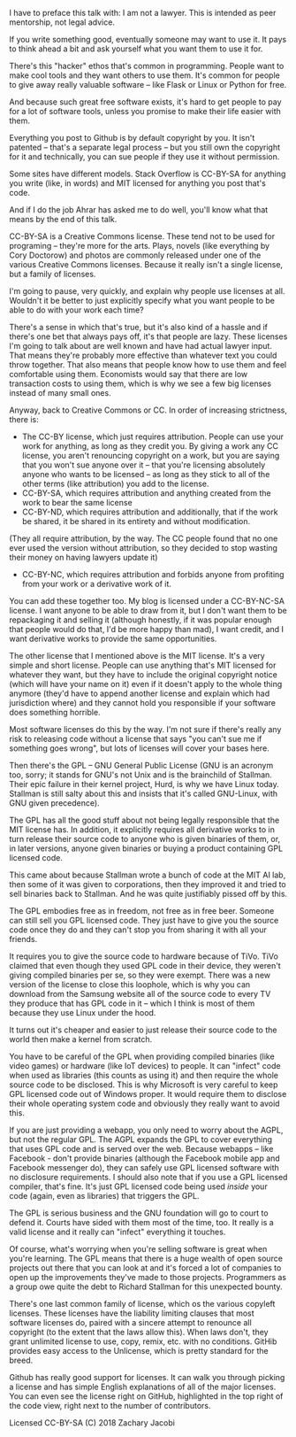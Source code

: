 I have to preface this talk with: I am not a lawyer. This is intended as peer mentorship, not legal advice.

If you write something good, eventually someone may want to use it. It pays to think ahead a bit and ask yourself what you want them to use it for.

There's this "hacker" ethos that's common in programming. People want to make cool tools and they want others to use them. It's common for people to give away really valuable software – like Flask or Linux or Python for free.

And because such great free software exists, it's hard to get people to pay for a lot of software tools, unless you promise to make their life easier with them.

Everything you post to Github is by default copyright by you. It isn't patented – that's a separate legal process – but you still own the copyright for it and technically, you can sue people if they use it without permission.

Some sites have different models. Stack Overflow is CC-BY-SA for anything you write (like, in words) and MIT licensed for anything you post that's code. 

And if I do the job Ahrar has asked me to do well, you'll know what that means by the end of this talk.

CC-BY-SA is a Creative Commons license. These tend not to be used for programing – they're more for the arts. Plays, novels (like everything by Cory Doctorow) and photos are commonly released under one of the various Creative Commons licenses. Because it really isn't a single license, but a family of licenses.

I'm going to pause, very quickly, and explain why people use licenses at all. Wouldn't it be better to just explicitly specify what you want people to be able to do with your work each time?

There's a sense in which that's true, but it's also kind of a hassle and if there's one bet that always pays off, it's that people are lazy. These licenses I'm going to talk about are well known and have had actual lawyer input. That means they're probably more effective than whatever text you could throw together. That also means that people know how to use them and feel comfortable using them. Economists would say that there are low transaction costs to using them, which is why we see a few big licenses instead of many small ones.

Anyway, back to Creative Commons or CC. In order of increasing strictness, there is:

*	The CC-BY license, which just requires attribution. People can use your work for anything, as long as they credit you. By giving a work any CC license, you aren't renouncing copyright on a work, but you are saying that you won't sue anyone over it – that you're licensing absolutely anyone who wants to be licensed – as long as they stick to all of the other terms (like attribution) you add to the license.
*	CC-BY-SA, which requires attribution and anything created from the work to bear the same license
*	CC-BY-ND, which requires attribution and additionally, that if the work be shared, it be shared in its entirety and without modification.

(They all require attribution, by the way. The CC people found that no one ever used the version without attribution, so they decided to stop wasting their money on having lawyers update it)

*	CC-BY-NC, which requires attribution and forbids anyone from profiting from your work or a derivative work of it. 

You can add these together too. My blog is licensed under a CC-BY-NC-SA license. I want anyone to be able to draw from it, but I don't want them to be repackaging it and selling it (although honestly, if it was popular enough that people would do that, I'd be more happy than mad), I want credit, and I want derivative works to provide the same opportunities. 

The other license that I mentioned above is the MIT license. It's a very simple and short license. People can use anything that's MIT licensed for whatever they want, but they have to include the original copyright notice (which will have your name on it) even if it doesn't apply to the whole thing anymore (they'd have to append another license and explain which had jurisdiction where) and they cannot hold you responsible if your software does something horrible.

Most software licenses do this by the way. I'm not sure if there's really any risk to releasing code without a license that says "you can't sue me if something goes wrong", but lots of licenses will cover your bases here.

Then there's the GPL – GNU General Public License (GNU is an acronym too, sorry; it stands for GNU's not Unix and is the brainchild of Stallman. Their epic failure in their kernel project, Hurd, is why we have Linux today. Stallman is still salty about this and insists that it's called GNU-Linux, with GNU given precedence). 

The GPL has all the good stuff about not being legally responsible that the MIT license has. In addition, it explicitly requires all derivative works to in turn release their source code to anyone who is given binaries of them, or, in later versions, anyone given binaries or buying a product containing GPL licensed code. 

This came about because Stallman wrote a bunch of code at the MIT AI lab, then some of it was given to corporations, then they improved it and tried to sell binaries back to Stallman. And he was quite justifiably pissed off by this. 

The GPL embodies free as in freedom, not free as in free beer. Someone can still sell you GPL licensed code. They just have to give you the source code once they do and they can't stop you from sharing it with all your friends. 

It requires you to give the source code to hardware because of TiVo. TiVo claimed that even though they used GPL code in their device, they weren't giving compiled binaries per se, so they were exempt. There was a new version of the license to close this loophole, which is why you can download from the Samsung website all of the source code to every TV they produce that has GPL code in it – which I think is most of them because they use Linux under the hood.

It turns out it's cheaper and easier to just release their source code to the world then make a kernel from scratch.

You have to be careful of the GPL when providing compiled binaries (like video games) or hardware (like IoT devices) to people. It can "infect" code when used as libraries (this counts as using it) and then require the whole source code to be disclosed. This is why Microsoft is very careful to keep GPL licensed code out of Windows proper. It would require them to disclose their whole operating system code and obviously they really want to avoid this. 

If you are just providing a webapp, you only need to worry about the AGPL, but not the regular GPL. The AGPL expands the GPL to cover everything that uses GPL code and is served over the web. Because webapps – like Facebook -  don't provide binaries (although the Facebook mobile app and Facebook messenger do), they can safely use GPL licensed software with no disclosure requirements. I should also note that if you use a GPL licensed compiler, that's fine. It's just GPL licensed code being used _inside_ your code (again, even as libraries) that triggers the GPL.

The GPL is serious business and the GNU foundation will go to court to defend it. Courts have sided with them most of the time, too. It really is a valid license and it really can "infect" everything it touches. 

Of course, what's worrying when you're selling software is great when you're learning. The GPL means that there is a huge wealth of open source projects out there that you can look at and it's forced a lot of companies to open up the improvements they've made to those projects. Programmers as a group owe quite the debt to Richard Stallman for this unexpected bounty.

There's one last common family of license, which os the various copyleft licenses. These licenses have the liability limiting clauses that most software licenses do, paired with a sincere attempt to renounce all copyright (to the extent that the laws allow this). When laws don't, they grant unlimited license to use, copy, remix, etc. with no conditions. GitHib provides easy access to the Unlicense, which is pretty standard for the breed.

Github has really good support for licenses. It can walk you through picking a license and has simple English explanations of all of the major licenses. You can even see the license right on GitHub, highlighted in the top right of the code view, right next to the number of contributors. 

Licensed CC-BY-SA (C) 2018 Zachary Jacobi
